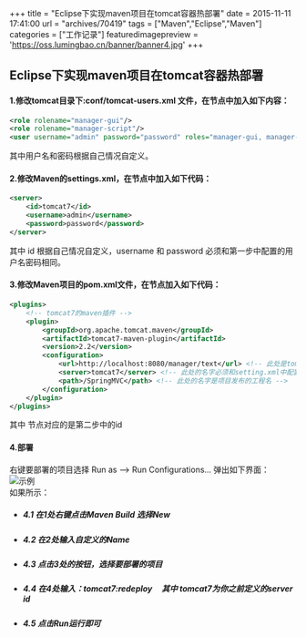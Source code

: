 +++
title = "Eclipse下实现maven项目在tomcat容器热部署"
date = 2015-11-11 17:41:00
url = "archives/70419"
tags = ["Maven","Eclipse","Maven"]
categories = ["工作记录"]
featuredimagepreview = 'https://oss.lumingbao.cn/banner/banner4.jpg'
+++

## Eclipse下实现maven项目在tomcat容器热部署

#### 1.修改tomcat目录下:conf/tomcat-users.xml 文件，在<tomcat-users>节点中加入如下内容：

```xml
<role rolename="manager-gui"/>
<role rolename="manager-script"/>
<user username="admin" password="password" roles="manager-gui, manager-script"/>
```
其中用户名和密码根据自己情况自定义。

#### 2.修改Maven的settings.xml，在<servers>节点中加入如下代码：

```xml
<server>
	<id>tomcat7</id>
	<username>admin</username>
	<password>password</password>
</server>
```
其中 id 根据自己情况自定义，username 和 password 必须和第一步中配置的用户名密码相同。

#### 3.修改Maven项目的pom.xml文件，在<build>节点加入如下代码：

```xml
<plugins>
	<!-- tomcat7的maven插件 -->
	<plugin>
		<groupId>org.apache.tomcat.maven</groupId>
        <artifactId>tomcat7-maven-plugin</artifactId>
        <version>2.2</version>
		<configuration>
			<url>http://localhost:8080/manager/text</url> <!-- 此处是tomcat部署地址 -->
			<server>tomcat7</server> <!-- 此处的名字必须和setting.xml中配置的ID一致 -->
			<path>/SpringMVC</path> <!-- 此处的名字是项目发布的工程名 -->
		</configuration>
	</plugin>
</plugins>
```
其中 <server>节点对应的是第二步中的id

#### 4.部署
右键要部署的项目选择 Run as –> Run Configurations… 弹出如下界面：
![示例](https://oss.lumingbao.cn/images/20210927/64d849d7e8294942bd92a4522f119361.png)  
如果所示：   
* ##### 4.1 在1处右键点击Maven Build 选择New
* ##### 4.2 在2处输入自定义的Name
* ##### 4.3 点击3处的按钮，选择要部署的项目
* ##### 4.4 在4处输入：tomcat7:redeploy&#160;&#160;&#160;&#160; 其中 tomcat7为你之前定义的server id
* ##### 4.5 点击Run运行即可

